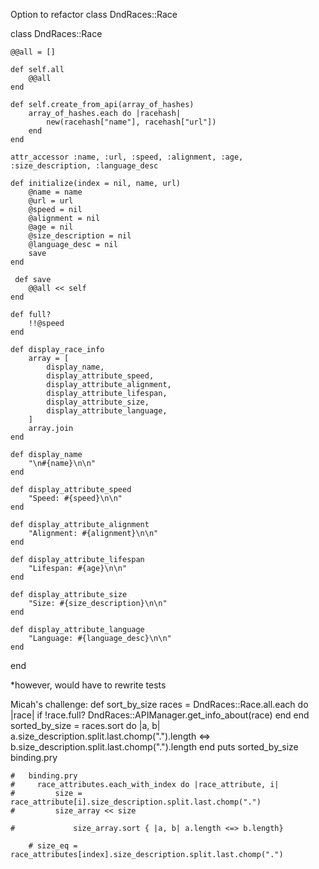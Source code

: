 Option to refactor class DndRaces::Race

class DndRaces::Race

    @@all = []

    def self.all
        @@all
    end

    def self.create_from_api(array_of_hashes)
        array_of_hashes.each do |racehash|
            new(racehash["name"], racehash["url"])
        end
    end

    attr_accessor :name, :url, :speed, :alignment, :age, :size_description, :language_desc

    def initialize(index = nil, name, url)
        @name = name
        @url = url
        @speed = nil
        @alignment = nil
        @age = nil
        @size_description = nil
        @language_desc = nil
        save
    end

     def save
        @@all << self
    end

    def full?
        !!@speed
    end

    def display_race_info
        array = [
            display_name,
            display_attribute_speed,
            display_attribute_alignment,
            display_attribute_lifespan,
            display_attribute_size,
            display_attribute_language,
        ]
        array.join
    end

    def display_name
        "\n#{name}\n\n"
    end

    def display_attribute_speed
        "Speed: #{speed}\n\n"
    end

    def display_attribute_alignment
        "Alignment: #{alignment}\n\n"
    end

    def display_attribute_lifespan
        "Lifespan: #{age}\n\n"
    end

    def display_attribute_size
        "Size: #{size_description}\n\n"
    end
    
    def display_attribute_language
        "Language: #{language_desc}\n\n"
    end

end

*however, would have to rewrite tests



Micah's challenge:
def sort_by_size
       races = DndRaces::Race.all.each do |race|
            if !race.full?
                DndRaces::APIManager.get_info_about(race)
            end
        end
        sorted_by_size = races.sort do |a, b| 
            a.size_description.split.last.chomp(".").length <=> b.size_description.split.last.chomp(".").length
        end
        puts sorted_by_size
        binding.pry
        
    #   binding.pry
    #     race_attributes.each_with_index do |race_attribute, i|
    #         size = race_attribute[i].size_description.split.last.chomp(".")
    #         size_array << size
           
    #             size_array.sort { |a, b| a.length <=> b.length}
    
        # size_eq = race_attributes[index].size_description.split.last.chomp(".")